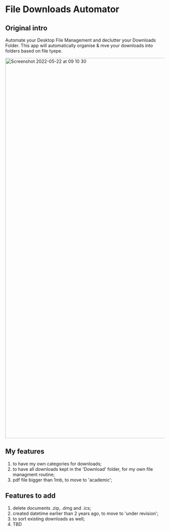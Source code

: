 # File Downloads Automator

## Original intro

Automate your Desktop File Management and declutter your Downloads Folder. This app will automatically organise & mve your downloads into folders based on file tyepe.

<img width="1202" alt="Screenshot 2022-05-22 at 09 10 30" src="https://user-images.githubusercontent.com/86713957/169681711-782028c7-7e6e-417f-950a-ab8a4777479b.png">

## My features

1. to have my own categories for downloads;
2. to have all downloads kept in the 'Download' folder, for my own file managment routine;
3. pdf file bigger than 1mb, to move to 'academic';

## Features to add

1. delete documents .zip, .dmg and .ics;
2. created datetime earlier than 2 years ago, to move to 'under revision';
3. to sort existing downloads as well;
4. TBD